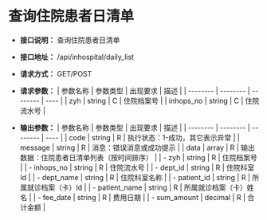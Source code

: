 # 查询住院患者日清单

- **接口说明：** 查询住院患者日清单
- **接口地址：** /api/inhospital/daily_list
- **请求方式：** GET/POST
- **请求参数：**
    | 参数名称 | 参数类型 | 出现要求 | 描述 |
    | -------- | -------- | -------- | ---- |
    | zyh | string | C | 住院档案号 |
    | inhops_no | string | C | 住院流水号 |

- **输出参数：**
    | 参数名称 | 参数类型 | 出现要求 | 描述 |
    | -------- | -------- | -------- | ---- |
    | code | string | R | 执行状态：1-成功，其它表示异常 |
    | message | string | R | 消息：错误消息或成功提示 |
    | data | array | R | 输出数据：住院患者日清单列表（按时间排序） |
    | - zyh | string | R | 住院档案号 |
    | - inhops_no | string | R | 住院流水号 |
    | - dept_id | string | R | 住院科室Id |
    | - dept_name | string | R | 住院科室名称 |
    | - patient_id | string | R | 所属就诊档案（卡）Id |
    | - patient_name | string | R | 所属就诊档案（卡）姓名 |
    | - fee_date | string | R | 费用日期 |
    | - sum_amount | decimal | R | 合计金额 |
